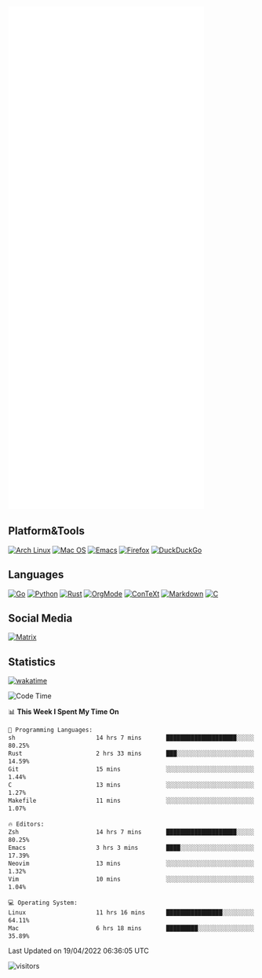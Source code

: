 ![Metrics](https://github.com/SteamedFish/SteamedFish/blob/master/github-metrics.svg)

## Platform&Tools

[![Arch Linux](https://img.shields.io/badge/ArchLinux-1793D1?logo=arch-linux&logoColor=fff&style=flat-square)](https://archlinux.org/)
[![Mac OS](https://img.shields.io/badge/MacOS-000000?style=flat-square&logo=macos&logoColor=F0F0F0)](https://www.apple.com/macos/)
[![Emacs](https://img.shields.io/badge/Emacs-%237F5AB6.svg?&style=flat-square&logo=gnu-emacs&logoColor=white)](https://www.gnu.org/software/emacs/)
[![Firefox](https://img.shields.io/badge/Firefox-FF7139?style=flat-square&logo=Firefox-Browser&logoColor=white)](https://firefox.com/)
[![DuckDuckGo](https://img.shields.io/badge/DuckDuckGo-DE5833?style=flat-square&logo=DuckDuckGo&logoColor=white)](https://duckduckgo.com/)

## Languages

[![Go](https://img.shields.io/badge/Golang-%2300ADD8.svg?style=flat-square&logo=go&logoColor=white)](https://golang.org/)
[![Python](https://img.shields.io/badge/Python-3670A0?style=flat-square&logo=python&logoColor=ffdd54)](https://www.python.org/)
[![Rust](https://img.shields.io/badge/Rust-%23000000.svg?style=flat-square&logo=rust&logoColor=white)](https://www.rust-lang.org/)
[![OrgMode](https://img.shields.io/badge/OrgMode-%23000000.svg?style=flat-square&logo=org&logoColor=white)](https://orgmode.org/)
[![ConTeXt](https://img.shields.io/badge/ConTeXt-%23008080.svg?style=flat-square&logo=latex&logoColor=white)](https://contextgarden.net/)
[![Markdown](https://img.shields.io/badge/MarkDown-%23000000.svg?style=flat-square&logo=markdown&logoColor=white)](https://daringfireball.net/projects/markdown/)
[![C](https://img.shields.io/badge/C-%2300599C.svg?style=flat-square&logo=c&logoColor=white)](https://www.iso.org/standard/74528.html)

## Social Media

[![Matrix](https://img.shields.io/badge/SteamedFish-2CA5E0?style=social&logo=matrix&logoColor=black)](https://matrix.to/#/@i:steamedfish.org)

## Statistics
[![wakatime](https://wakatime.com/badge/user/168280d6-fcf2-4b4f-ad3a-dc4612f35b38.svg)](https://wakatime.com/@168280d6-fcf2-4b4f-ad3a-dc4612f35b38)

<!--START_SECTION:waka-->
![Code Time](http://img.shields.io/badge/Code%20Time-1%2C756%20hrs%2059%20mins-blue)

📊 **This Week I Spent My Time On** 

```text
💬 Programming Languages: 
sh                       14 hrs 7 mins       ████████████████████░░░░░   80.25% 
Rust                     2 hrs 33 mins       ███░░░░░░░░░░░░░░░░░░░░░░   14.59% 
Git                      15 mins             ░░░░░░░░░░░░░░░░░░░░░░░░░   1.44% 
C                        13 mins             ░░░░░░░░░░░░░░░░░░░░░░░░░   1.27% 
Makefile                 11 mins             ░░░░░░░░░░░░░░░░░░░░░░░░░   1.07%

🔥 Editors: 
Zsh                      14 hrs 7 mins       ████████████████████░░░░░   80.25% 
Emacs                    3 hrs 3 mins        ████░░░░░░░░░░░░░░░░░░░░░   17.39% 
Neovim                   13 mins             ░░░░░░░░░░░░░░░░░░░░░░░░░   1.32% 
Vim                      10 mins             ░░░░░░░░░░░░░░░░░░░░░░░░░   1.04%

💻 Operating System: 
Linux                    11 hrs 16 mins      ████████████████░░░░░░░░░   64.11% 
Mac                      6 hrs 18 mins       █████████░░░░░░░░░░░░░░░░   35.89%

```


 Last Updated on 19/04/2022 06:36:05 UTC
<!--END_SECTION:waka-->

![visitors](https://visitor-badge.laobi.icu/badge?page_id=SteamedFish.SteamedFish)
